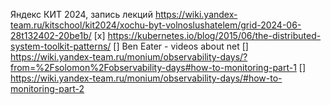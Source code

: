 Яндекс КИТ 2024, запись лекций
https://wiki.yandex-team.ru/kitschool/kit2024/xochu-byt-volnoslushatelem/grid-2024-06-28t132402-20be1b/
[x] https://kubernetes.io/blog/2015/06/the-distributed-system-toolkit-patterns/
[] Ben Eater - videos about net
[] https://wiki.yandex-team.ru/monium/observability-days/?from=%2Fsolomon%2Fobservability-days#how-to-monitoring-part-1
[] https://wiki.yandex-team.ru/monium/observability-days/#how-to-monitoring-part-2